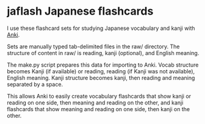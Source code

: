 # jaflash Japanese flashcards

I use these flashcard sets for studying Japanese vocabulary and kanji with [Anki](http://ankisrs.net/).

Sets are manually typed tab-delimited files in the raw/ directory. The structure of content in raw/ is reading, kanji (optional), and English meaning.

The make.py script prepares this data for importing to Anki. Vocab structure becomes Kanji (if available) or reading, reading (if Kanji was not available), English meaning. Kanji structure becomes kanji, then reading and meaning separated by a space.

This allows Anki to easily create vocabulary flashcards that show kanji or reading on one side, then meaning and reading on the other, and kanji flashcards that show meaning and reading on one side, then kanji on the other.
